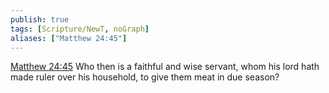 ```yaml
---
publish: true
tags: [Scripture/NewT, noGraph]
aliases: ["Matthew 24:45"]
---
```

[Matthew 24:45](https://churchofjesuschrist.org/study/scriptures/nt/matt/24?lang=eng&id=p45#p45) Who then is a faithful and wise servant, whom his lord hath made ruler over his household, to give them meat in due season?
